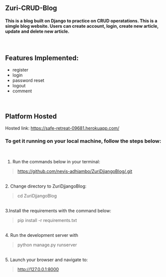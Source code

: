 

## <b>Zuri-CRUD-Blog</b>


#### This is a blog built on Django to practice on CRUD operatations. This is a simgle blog website. Users can create account, login, create new article, update and delete new article.



<br>

## <b>Features Implemented:</b>
- register
- login
- password reset
- logout
- comment


<br>

## <b>Platform Hosted</b>

Hosted link: https://safe-retreat-09681.herokuapp.com/

### <b>To get it running on your local machine, follow the steps below:</b>

<br>

1. Run the commands below in your terminal:

> https://github.com/nevis-adhiambo/ZuriDjjangoBlog/.git

<br>
2. Change directory to ZuriDjjangoBlog:

> cd ZuriDjjangoBlog

<br>
3.Install the requirements with the command below:

> pip install -r requirements.txt

<br>
4. Run the development server with

> python manage.py runserver

<br>
5. Launch your browser and navigate to:

> http://127.0.0.1:8000


